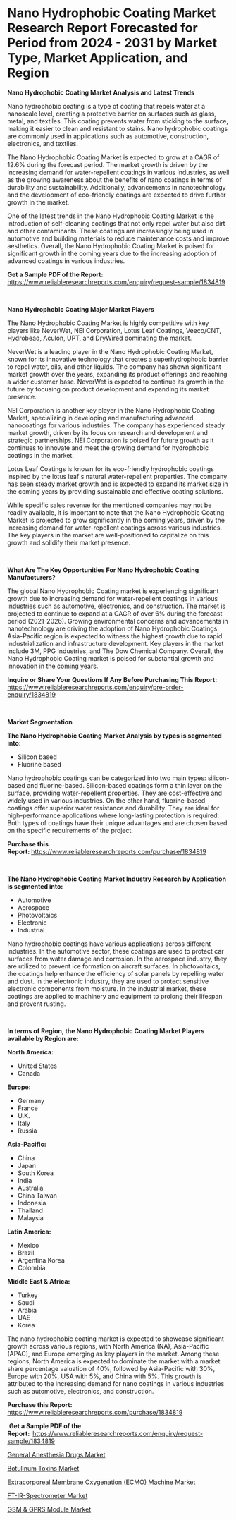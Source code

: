 <p><h1>Nano Hydrophobic Coating Market Research Report Forecasted for Period from 2024 -  2031 by Market Type, Market Application, and Region</h1></p><p><strong>Nano Hydrophobic Coating Market Analysis and Latest Trends</strong></p>
<p><p>Nano hydrophobic coating is a type of coating that repels water at a nanoscale level, creating a protective barrier on surfaces such as glass, metal, and textiles. This coating prevents water from sticking to the surface, making it easier to clean and resistant to stains. Nano hydrophobic coatings are commonly used in applications such as automotive, construction, electronics, and textiles.</p><p>The Nano Hydrophobic Coating Market is expected to grow at a CAGR of 12.6% during the forecast period. The market growth is driven by the increasing demand for water-repellent coatings in various industries, as well as the growing awareness about the benefits of nano coatings in terms of durability and sustainability. Additionally, advancements in nanotechnology and the development of eco-friendly coatings are expected to drive further growth in the market.</p><p>One of the latest trends in the Nano Hydrophobic Coating Market is the introduction of self-cleaning coatings that not only repel water but also dirt and other contaminants. These coatings are increasingly being used in automotive and building materials to reduce maintenance costs and improve aesthetics. Overall, the Nano Hydrophobic Coating Market is poised for significant growth in the coming years due to the increasing adoption of advanced coatings in various industries.</p></p>
<p><strong>Get a Sample PDF of the Report:&nbsp;</strong> <a href="https://www.reliableresearchreports.com/enquiry/request-sample/1834819">https://www.reliableresearchreports.com/enquiry/request-sample/1834819</a></p>
<p>&nbsp;</p>
<p><strong>Nano Hydrophobic Coating Major Market Players</strong></p>
<p><p>The Nano Hydrophobic Coating Market is highly competitive with key players like NeverWet, NEI Corporation, Lotus Leaf Coatings, Veeco/CNT, Hydrobead, Aculon, UPT, and DryWired dominating the market. </p><p>NeverWet is a leading player in the Nano Hydrophobic Coating Market, known for its innovative technology that creates a superhydrophobic barrier to repel water, oils, and other liquids. The company has shown significant market growth over the years, expanding its product offerings and reaching a wider customer base. NeverWet is expected to continue its growth in the future by focusing on product development and expanding its market presence.</p><p>NEI Corporation is another key player in the Nano Hydrophobic Coating Market, specializing in developing and manufacturing advanced nanocoatings for various industries. The company has experienced steady market growth, driven by its focus on research and development and strategic partnerships. NEI Corporation is poised for future growth as it continues to innovate and meet the growing demand for hydrophobic coatings in the market.</p><p>Lotus Leaf Coatings is known for its eco-friendly hydrophobic coatings inspired by the lotus leaf's natural water-repellent properties. The company has seen steady market growth and is expected to expand its market size in the coming years by providing sustainable and effective coating solutions.</p><p>While specific sales revenue for the mentioned companies may not be readily available, it is important to note that the Nano Hydrophobic Coating Market is projected to grow significantly in the coming years, driven by the increasing demand for water-repellent coatings across various industries. The key players in the market are well-positioned to capitalize on this growth and solidify their market presence.</p></p>
<p>&nbsp;</p>
<p><strong>What Are The Key Opportunities For Nano Hydrophobic Coating Manufacturers?</strong></p>
<p><p>The global Nano Hydrophobic Coating market is experiencing significant growth due to increasing demand for water-repellent coatings in various industries such as automotive, electronics, and construction. The market is projected to continue to expand at a CAGR of over 6% during the forecast period (2021-2026). Growing environmental concerns and advancements in nanotechnology are driving the adoption of Nano Hydrophobic Coatings. Asia-Pacific region is expected to witness the highest growth due to rapid industrialization and infrastructure development. Key players in the market include 3M, PPG Industries, and The Dow Chemical Company. Overall, the Nano Hydrophobic Coating market is poised for substantial growth and innovation in the coming years.</p></p>
<p><strong>Inquire or Share Your Questions If Any Before Purchasing This Report:</strong> <a href="https://www.reliableresearchreports.com/enquiry/pre-order-enquiry/1834819">https://www.reliableresearchreports.com/enquiry/pre-order-enquiry/1834819</a></p>
<p>&nbsp;</p>
<p><strong>Market Segmentation</strong></p>
<p><strong>The Nano Hydrophobic Coating Market Analysis by types is segmented into:</strong></p>
<p><ul><li>Silicon based</li><li>Fluorine based</li></ul></p>
<p><p>Nano hydrophobic coatings can be categorized into two main types: silicon-based and fluorine-based. Silicon-based coatings form a thin layer on the surface, providing water-repellent properties. They are cost-effective and widely used in various industries. On the other hand, fluorine-based coatings offer superior water resistance and durability. They are ideal for high-performance applications where long-lasting protection is required. Both types of coatings have their unique advantages and are chosen based on the specific requirements of the project.</p></p>
<p><strong>Purchase this Report:&nbsp;</strong><a href="https://www.reliableresearchreports.com/purchase/1834819">https://www.reliableresearchreports.com/purchase/1834819</a></p>
<p>&nbsp;</p>
<p><strong>The Nano Hydrophobic Coating Market Industry Research by Application is segmented into:</strong></p>
<p><ul><li>Automotive</li><li>Aerospace</li><li>Photovoltaics</li><li>Electronic</li><li>Industrial</li></ul></p>
<p><p>Nano hydrophobic coatings have various applications across different industries. In the automotive sector, these coatings are used to protect car surfaces from water damage and corrosion. In the aerospace industry, they are utilized to prevent ice formation on aircraft surfaces. In photovoltaics, the coatings help enhance the efficiency of solar panels by repelling water and dust. In the electronic industry, they are used to protect sensitive electronic components from moisture. In the industrial market, these coatings are applied to machinery and equipment to prolong their lifespan and prevent rusting.</p></p>
<p>&nbsp;</p>
<p><strong>In terms of Region, the Nano Hydrophobic Coating Market Players available by Region are:</strong></p>
<p>
    <p> <strong> North America: </strong>
        <ul>
            <li>United States</li>
            <li>Canada</li>
        </ul>
        </p> 
    <p> <strong> Europe: </strong>
        <ul>
            <li>Germany</li>
            <li>France</li>
            <li>U.K.</li>
            <li>Italy</li>
            <li>Russia</li>
        </ul>
        </p> 
    <p> <strong> Asia-Pacific: </strong>
        <ul>
            <li>China</li>
            <li>Japan</li>
            <li>South Korea</li>
            <li>India</li>
            <li>Australia</li>
            <li>China Taiwan</li>
            <li>Indonesia</li>
            <li>Thailand</li>
            <li>Malaysia</li>
        </ul>
        </p> 
    <p> <strong> Latin America: </strong>
        <ul>
            <li>Mexico</li>
            <li>Brazil</li>
            <li>Argentina Korea</li>
            <li>Colombia</li>
        </ul>
        </p> 
    <p> <strong> Middle East & Africa: </strong>
        <ul>
            <li>Turkey</li>
            <li>Saudi</li>
            <li>Arabia</li>
            <li>UAE</li>
            <li>Korea</li>
        </ul>
    </p>
    </p>
<p><p>The nano hydrophobic coating market is expected to showcase significant growth across various regions, with North America (NA), Asia-Pacific (APAC), and Europe emerging as key players in the market. Among these regions, North America is expected to dominate the market with a market share percentage valuation of 40%, followed by Asia-Pacific with 30%, Europe with 20%, USA with 5%, and China with 5%. This growth is attributed to the increasing demand for nano coatings in various industries such as automotive, electronics, and construction.</p></p>
<p><strong>Purchase this Report: </strong><a href="https://www.reliableresearchreports.com/purchase/1834819">https://www.reliableresearchreports.com/purchase/1834819</a></p>
<p>&nbsp;<strong>Get a Sample PDF of the Report:&nbsp;&nbsp;</strong><a href="https://www.reliableresearchreports.com/enquiry/request-sample/1834819">https://www.reliableresearchreports.com/enquiry/request-sample/1834819</a></p>
<p><strong></strong></p>
<p><p><a href="https://medium.com/@jonathanalvarez976/general-anesthesia-drugs-market-size-market-outlook-and-market-forecast-2024-to-2031-7781f525cd37">General Anesthesia Drugs Market</a></p><p><a href="https://medium.com/@jonathanalvarez976/botulinum-toxins-market-size-cagr-trends-2024-2030-4e1fddb9071e">Botulinum Toxins Market</a></p><p><a href="https://medium.com/@jordyhansen565/extracorporeal-membrane-oxygenation-ecmo-machine-market-analysis-and-sze-forecasted-for-period-77445a5938dd">Extracorporeal Membrane Oxygenation (ECMO) Machine Market</a></p><p><a href="https://github.com/juniordelafrance/Market-Research-Report-List-2/blob/main/ft-ir-spectrometer-market.md">FT-IR-Spectrometer Market</a></p><p><a href="https://github.com/jaidynmorantestelletmjzya/Market-Research-Report-List-1/blob/main/gsm-gprs-module-market.md">GSM & GPRS Module Market</a></p></p>